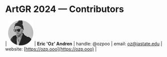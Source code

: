 # ArtGR 2024 — Contributors

| ![Eric 'Oz' Andren](https://raw.githubusercontent.com/ozpoo/studios/master/artgr-522/spring-2024/contributors/head-shots/oz-andren.png) | **Eric 'Oz' Andren** | handle: @ozpoo | email: oz@iastate.edu | website: [https://ozp.ooo](https://ozp.ooo) |
